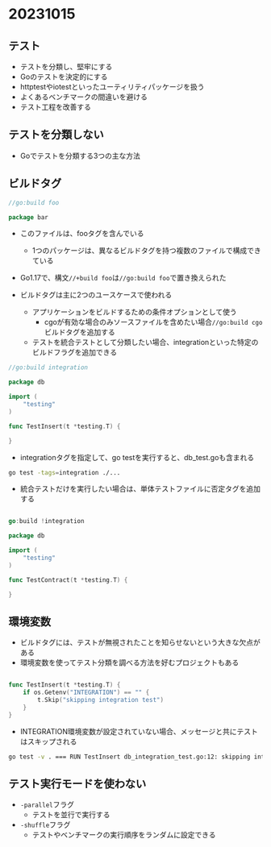 # 20231015

## テスト

- テストを分類し、堅牢にする
- Goのテストを決定的にする
- httptestやiotestといったユーティリティパッケージを扱う
- よくあるベンチマークの間違いを避ける
- テスト工程を改善する

## テストを分類しない

- Goでテストを分類する3つの主な方法

## ビルドタグ

```go
//go:build foo

package bar
```

- このファイルは、fooタグを含んでいる
  - 1つのパッケージは、異なるビルドタグを持つ複数のファイルで構成できている

- Go1.17で、構文`//+build foo`は`//go:build foo`で置き換えられた

- ビルドタグは主に2つのユースケースで使われる
  - アプリケーションをビルドするための条件オプションとして使う
    - cgoが有効な場合のみソースファイルを含めたい場合`//go:build cgo`ビルドタグを追加する
  - テストを統合テストとして分類したい場合、integrationといった特定のビルドフラグを追加できる

```go
//go:build integration

package db

import (
    "testing"
)

func TestInsert(t *testing.T) {

}

```

- integrationタグを指定して、go testを実行すると、db_test.goも含まれる

```bash
go test -tags=integration ./...

```

- 統合テストだけを実行したい場合は、単体テストファイルに否定タグを追加する

```go

go:build !integration

package db

import (
    "testing"
)

func TestContract(t *testing.T) {

}

```

## 環境変数

- ビルドタグには、テストが無視されたことを知らせないという大きな欠点がある
- 環境変数を使ってテスト分類を調べる方法を好むプロジェクトもある

```go

func TestInsert(t *testing.T) {
    if os.Getenv("INTEGRATION") == "" {
        t.Skip("skipping integration test")
    }
}

```

- INTEGRATION環境変数が設定されていない場合、メッセージと共にテストはスキップされる

```bash
go test -v . === RUN TestInsert db_integration_test.go:12: skipping integration test ←テストのスキップメッセージ --- SKIP: TestInsert (0.00s) === RUN TestUnit --- PASS: TestUnit (0.00s) PASS ok db 0.319s
```

## テスト実行モードを使わない

- `-parallel`フラグ
  - テストを並行で実行する
- `-shuffle`フラグ
  - テストやベンチマークの実行順序をランダムに設定できる

